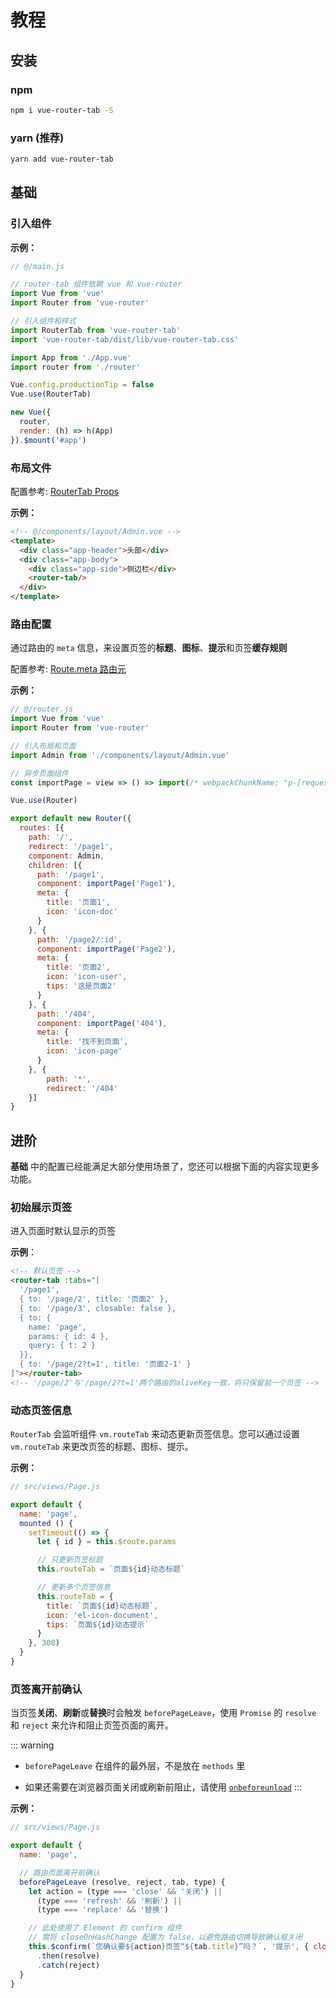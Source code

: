 
# 教程

## 安装

### npm

``` bash
npm i vue-router-tab -S
```

### yarn (推荐)

``` bash
yarn add vue-router-tab
```

## 基础

### 引入组件

**示例：**

``` javascript {8,9,15}
// @/main.js

// router-tab 组件依赖 vue 和 vue-router
import Vue from 'vue'
import Router from 'vue-router'

// 引入组件和样式
import RouterTab from 'vue-router-tab'
import 'vue-router-tab/dist/lib/vue-router-tab.css'

import App from './App.vue'
import router from './router'

Vue.config.productionTip = false
Vue.use(RouterTab)

new Vue({
  router,
  render: (h) => h(App)
}).$mount('#app')

```

### 布局文件

配置参考: [RouterTab Props](api.md#routertab-props)

**示例：**

``` html {6}
<!-- @/components/layout/Admin.vue -->
<template>
  <div class="app-header">头部</div>
  <div class="app-body">
    <div class="app-side">侧边栏</div>
    <router-tab/>
  </div>
</template>
```

### 路由配置

通过路由的 `meta` 信息，来设置页签的**标题**、**图标**、**提示**和页签**缓存规则**

配置参考: [Route.meta 路由元](api.md#route-meta-路由元)

**示例：**

``` javascript {17,21,22,23,24,28,29,30,31,32}
// @/router.js
import Vue from 'vue'
import Router from 'vue-router'

// 引入布局和页面
import Admin from './components/layout/Admin.vue'

// 异步页面组件
const importPage = view => () => import(/* webpackChunkName: "p-[request]" */ `./views/${view}.vue`)

Vue.use(Router)

export default new Router({
  routes: [{
    path: '/',
    redirect: '/page1',
    component: Admin,
    children: [{
      path: '/page1',
      component: importPage('Page1'),
      meta: {
        title: '页面1',
        icon: 'icon-doc'
      }
    }, {
      path: '/page2/:id',
      component: importPage('Page2'),
      meta: {
        title: '页面2',
        icon: 'icon-user',
        tips: '这是页面2'
      }
    }, {
      path: '/404',
      component: importPage('404'),
      meta: {
        title: '找不到页面',
        icon: 'icon-page'
      }
    }, {
        path: '*',
        redirect: '/404'
    }]
}
```


## 进阶

**基础** 中的配置已经能满足大部分使用场景了，您还可以根据下面的内容实现更多功能。

### 初始展示页签

进入页面时默认显示的页签

<doc-links api="#tabs" demo="/initial-tabs/page/1"></doc-links>

**示例**：

  ``` html
  <!-- 默认页签 -->
  <router-tab :tabs="[
    '/page1',
    { to: '/page/2', title: '页面2' },
    { to: '/page/3', closable: false },
    { to: {
      name: 'page',
      params: { id: 4 },
      query: { t: 2 }
    }},
    { to: '/page/2?t=1', title: '页面2-1' }
  ]"></router-tab>
  <!-- '/page/2'与'/page/2?t=1'两个路由的aliveKey一致，将只保留前一个页签 -->
  ```


### 动态页签信息

`RouterTab` 会监听组件 `vm.routeTab` 来动态更新页签信息。您可以通过设置 `vm.routeTab` 来更改页签的标题、图标、提示。

<doc-links demo="/default/tab-dynamic"></doc-links>

**示例：**

``` javascript
// src/views/Page.js

export default {
  name: 'page',
  mounted () {
    setTimeout(() => {
      let { id } = this.$route.params

      // 只更新页签标题
      this.routeTab = `页面${id}动态标题`

      // 更新多个页签信息
      this.routeTab = {
        title: `页面${id}动态标题`,
        icon: 'el-icon-document',
        tips: `页面${id}动态提示`
      }
    }, 300)
  }
}
```

### 页签离开前确认

当页签**关闭**、**刷新**或**替换**时会触发 `beforePageLeave`，使用 `Promise` 的 `resolve` 和 `reject` 来允许和阻止页签页面的离开。

::: warning

- `beforePageLeave` 在组件的最外层，不是放在 `methods` 里

- 如果还需要在浏览器页面关闭或刷新前阻止，请使用 
[`onbeforeunload`](https://developer.mozilla.org/en-US/docs/Web/API/WindowEventHandlers/onbeforeunload)
:::

<doc-links demo="/default/page-leave"></doc-links>

**示例：**

``` javascript
// src/views/Page.js

export default {
  name: 'page',

  // 路由页面离开前确认
  beforePageLeave (resolve, reject, tab, type) {
    let action = (type === 'close' && '关闭') ||
      (type === 'refresh' && '刷新') ||
      (type === 'replace' && '替换')

    // 此处使用了 Element 的 confirm 组件
    // 需将 closeOnHashChange 配置为 false，以避免路由切换导致确认框关闭
    this.$confirm(`您确认要${action}页签“${tab.title}”吗？`, '提示', { closeOnHashChange: false })
      .then(resolve)
      .catch(reject)
  }
}
```
